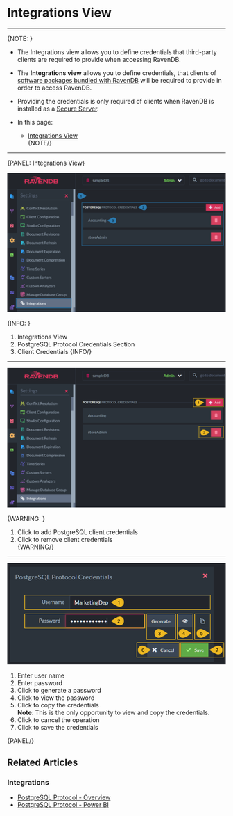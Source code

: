 ﻿
# Integrations View

---

{NOTE: }

* The Integrations view allows you to define credentials that third-party clients 
  are required to provide when accessing RavenDB.  

* The **Integrations view** allows you to define credentials, that clients 
  of [software packages bundled with RavenDB](../../../integrations/postgresql-protocol/overview) 
  will be required to provide in order to access RavenDB.  

* Providing the credentials is only required of clients when RavenDB is installed as a 
  [Secure Server](../../../start/installation/setup-wizard).  

* In this page:  
  * [Integrations View](../../../studio/database/settings/integrations#integrations-view)  
{NOTE/}

---

{PANEL: Integrations View}

!["Integrations View Info"](images/integrations-view-info.png "Integrations View Info")

{INFO: }

1. Integrations View  
2. PostgreSQL Protocol Credentials Section  
3. Client Credentials 
{INFO/}

---

!["Integrations View Actions"](images/integrations-view-actions.png "Integrations View Actions")

{WARNING: }

1. Click to add PostgreSQL client credentials  
2. Click to remove client credentials  
{WARNING/}

---

!["Add Credentials"](images/add-credentials.png "Add Credentials")

1. Enter user name  
2. Enter password  
3. Click to generate a password  
4. Click to view the password  
5. Click to copy the credentials  
   **Note**: This is the only opportunity to view and copy the credentials.  
6. Click to cancel the operation  
7. Click to save the credentials  

{PANEL/}

## Related Articles

### Integrations

- [PostgreSQL Protocol - Overview](../../../integrations/postgresql-protocol/overview)  
- [PostgreSQL Protocol - Power BI](../../../integrations/postgresql-protocol/power-bi)  

